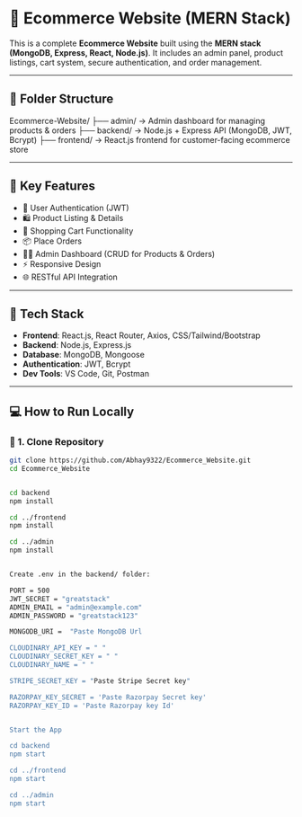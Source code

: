 # 🛒 Ecommerce Website (MERN Stack)

This is a complete **Ecommerce Website** built using the **MERN stack (MongoDB, Express, React, Node.js)**. It includes an admin panel, product listings, cart system, secure authentication, and order management.

---

## 📁 Folder Structure

Ecommerce-Website/
├── admin/ → Admin dashboard for managing products & orders
├── backend/ → Node.js + Express API (MongoDB, JWT, Bcrypt)
├── frontend/ → React.js frontend for customer-facing ecommerce store



---

## 🚀 Key Features

- 🔐 User Authentication (JWT)
- 🛍️ Product Listing & Details
- 🛒 Shopping Cart Functionality
- 📦 Place Orders
- 🧑‍💻 Admin Dashboard (CRUD for Products & Orders)
- ⚡ Responsive Design
- 🌐 RESTful API Integration

---

## 🧰 Tech Stack

- **Frontend**: React.js, React Router, Axios, CSS/Tailwind/Bootstrap
- **Backend**: Node.js, Express.js
- **Database**: MongoDB, Mongoose
- **Authentication**: JWT, Bcrypt
- **Dev Tools**: VS Code, Git, Postman

---

## 💻 How to Run Locally

### 📌 1. Clone Repository

```bash
git clone https://github.com/Abhay9322/Ecommerce_Website.git
cd Ecommerce_Website


cd backend
npm install

cd ../frontend
npm install

cd ../admin
npm install


Create .env in the backend/ folder:

PORT = 500
JWT_SECRET = "greatstack"
ADMIN_EMAIL = "admin@example.com"
ADMIN_PASSWORD = "greatstack123"

MONGODB_URI =  "Paste MongoDB Url

CLOUDINARY_API_KEY = " "
CLOUDINARY_SECRET_KEY = " "
CLOUDINARY_NAME = " "

STRIPE_SECRET_KEY = "Paste Stripe Secret key"

RAZORPAY_KEY_SECRET = 'Paste Razorpay Secret key'
RAZORPAY_KEY_ID = 'Paste Razorpay key Id'


Start the App

cd backend
npm start

cd ../frontend
npm start

cd ../admin
npm start


